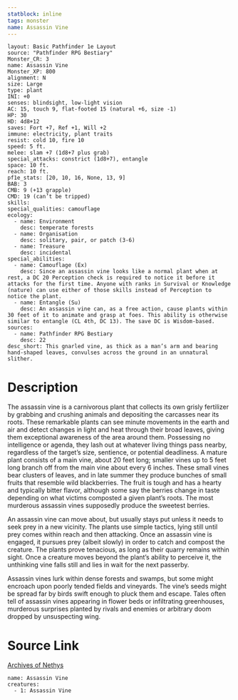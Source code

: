 ```yaml
---
statblock: inline
tags: monster
name: Assassin Vine
---
```

```statblock
layout: Basic Pathfinder 1e Layout
source: "Pathfinder RPG Bestiary"
Monster_CR: 3
name: Assassin Vine
Monster_XP: 800
alignment: N
size: Large
type: plant
INI: +0
senses: blindsight, low-light vision
AC: 15, touch 9, flat-footed 15 (natural +6, size -1)
HP: 30
HD: 4d8+12
saves: Fort +7, Ref +1, Will +2
immune: electricity, plant traits
resist: cold 10, fire 10
speed: 5 ft.
melee: slam +7 (1d8+7 plus grab)
special_attacks: constrict (1d8+7), entangle
space: 10 ft.
reach: 10 ft.
pf1e_stats: [20, 10, 16, None, 13, 9]
BAB: 3
CMB: 9 (+13 grapple)
CMD: 19 (can’t be tripped)
skills: 
special_qualities: camouflage
ecology:
  - name: Environment
    desc: temperate forests
  - name: Organisation
    desc: solitary, pair, or patch (3-6)
  - name: Treasure
    desc: incidental
special_abilities:
  - name: Camouflage (Ex)
    desc: Since an assassin vine looks like a normal plant when at rest, a DC 20 Perception check is required to notice it before it attacks for the first time. Anyone with ranks in Survival or Knowledge (nature) can use either of those skills instead of Perception to notice the plant.
  - name: Entangle (Su)
    desc: An assassin vine can, as a free action, cause plants within 30 feet of it to animate and grasp at foes. This ability is otherwise similar to entangle (CL 4th, DC 13). The save DC is Wisdom-based.
sources:
  - name: Pathfinder RPG Bestiary
    desc: 22
desc_short: This gnarled vine, as thick as a man’s arm and bearing hand-shaped leaves, convulses across the ground in an unnatural slither.
```
# Description
The assassin vine is a carnivorous plant that collects its own grisly fertilizer by grabbing and crushing animals and depositing the carcasses near its roots. These remarkable plants can see minute movements in the earth and air and detect changes in light and heat through their broad leaves, giving them exceptional awareness of the area around them. Possessing no intelligence or agenda, they lash out at whatever living things pass nearby, regardless of the target’s size, sentience, or potential deadliness. A mature plant consists of a main vine, about 20 feet long; smaller vines up to 5 feet long branch off from the main vine about every 6 inches. These small vines bear clusters of leaves, and in late summer they produce bunches of small fruits that resemble wild blackberries. The fruit is tough and has a hearty and typically bitter flavor, although some say the berries change in taste depending on what victims composted a given plant’s roots. The most murderous assassin vines supposedly produce the sweetest berries.

An assassin vine can move about, but usually stays put unless it needs to seek prey in a new vicinity. The plants use simple tactics, lying still until prey comes within reach and then attacking. Once an assassin vine is engaged, it pursues prey (albeit slowly) in order to catch and compost the creature. The plants prove tenacious, as long as their quarry remains within sight. Once a creature moves beyond the plant’s ability to perceive it, the unthinking vine falls still and lies in wait for the next passerby.

Assassin vines lurk within dense forests and swamps, but some might encroach upon poorly tended fields and vineyards. The vine’s seeds might be spread far by birds swift enough to pluck them and escape. Tales often tell of assassin vines appearing in flower beds or infiltrating greenhouses, murderous surprises planted by rivals and enemies or arbitrary doom dropped by unsuspecting wing.
# Source Link
[Archives of Nethys](https://aonprd.com/MonsterDisplay.aspx?ItemName=Assassin%20Vine)
```encounter-table
name: Assassin Vine
creatures:
  - 1: Assassin Vine
```
